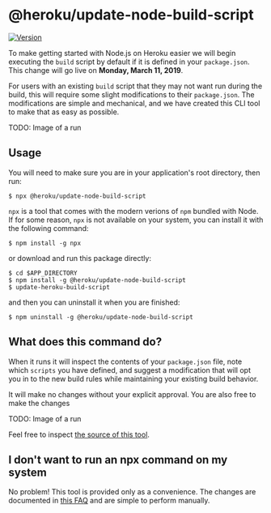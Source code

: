 @heroku/update-node-build-script
==========================

[![Version](https://img.shields.io/npm/v/@heroku/update-node-build-script.svg)](https://www.npmjs.com/package/@heroku/update-node-build-script)

To make getting started with Node.js on Heroku easier we will begin executing the `build` script 
by default if it is defined in your `package.json`. This change will go live on **Monday, March 11, 2019**.

For users with an existing `build` script that they may not want run during the build, this will
require some slight modifications to their `package.json`. The modifications are simple and mechanical,
and we have created this CLI tool to make that as easy as possible.

TODO: Image of a run

## Usage

You will need to make sure you are in your application's root directory, then run:

```
$ npx @heroku/update-node-build-script
```

`npx` is a tool that comes with the modern verions of `npm` bundled with Node. If for some reason, `npx` 
is not available on your system, you can install it with the following command:

```
$ npm install -g npx
```

or download and run this package directly:

```
$ cd $APP_DIRECTORY
$ npm install -g @heroku/update-node-build-script
$ update-heroku-build-script
```

and then you can uninstall it when you are finished:

```
$ npm uninstall -g @heroku/update-node-build-script
```

## What does this command do?

When it runs it will inspect the contents of your `package.json` file, note which `scripts` you have defined,
and suggest a modification that will opt you in to the new build rules while maintaining your existing build behavior.

It will make no changes without your explicit approval. You are also free to make the changes

TODO: Image of a run

Feel free to inspect [the source of this tool](https://github.com/heroku/update-node-build-script/blob/master/src/index.js).

## I don't want to run an npx command on my system

No problem! This tool is provided only as a convenience. The changes are documented in [this FAQ](https://help.heroku.com/P5IMU3MP/heroku-node-js-build-script-change-faq)
and are simple to perform manually.

